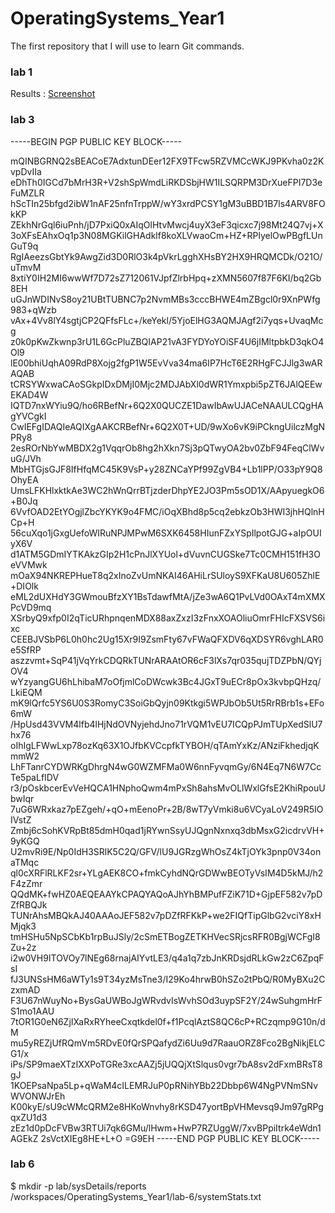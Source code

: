 # OperatingSystems_Year1
The first repository that I will use to learn Git commands.


### lab 1

Results : [Screenshot](https://github.com/RalphCruz18/OperatingSystems_Year1/blob/main/lab-1/lab-1.JPG)

### lab 3

-----BEGIN PGP PUBLIC KEY BLOCK-----

mQINBGRNQ2sBEACoE7AdxtunDEer12FX9TFcw5RZVMCcWKJ9PKvha0z2KvpDvIIa
eDhTh0IGCd7bMrH3R+V2shSpWmdLiRKDSbjHW1ILSQRPM3DrXueFPI7D3eFuMZLR
hScTIn25bfgd2ibW1nAF25nfnTrppW/wY3xrdPCSY1gM3uBBD1B7ls4ARV8FOkKP
ZEkhNrGql6iuPnh/jD7PxiQ0xAIqOlHtvMwcj4uyX3eF3qicxc7j98Mt24Q7vj+X
3oXFsEAhxOq1p3N08MGKilGHAdklf8koXLVwaoCm+HZ+RPlyelOwPBgfLUnGuT9q
RgIAeezsGbtYk9AwgZid3D0RlO3k4pVkrLgghXHsBY2HX9HRQMCDk/O21O/uTmvM
8xtiY0IH2MI6wwWf7D72sZ712061VJpfZlrbHpq+zXMN5607f87F6KI/bq2Gb8EH
uGJnWDINvS8oy21UBtTUBNC7p2NvmMBs3cccBHWE4mZBgcl0r9XnPWfg983+qWzb
vAx+4Vv8lY4sgtjCP2QFfsFLc+/keYekl/5YjoElHG3AQMJAgf2i7yqs+UvaqMcg
z0k0pKwZkwnp3rU1L6GcPluZBQIAP21vA3FYDYoYOiSF4U6jIMltpbkD3qkO4Ol9
lE00bhiUqhA09RdP8Xojg2fgP1W5EvVva34ma6IP7HcT6E2RHgFCJJlg3wARAQAB
tCRSYWxwaCAoSGkpIDxDMjI0Mjc2MDJAbXl0dWR1Ymxpbi5pZT6JAlQEEwEKAD4W
IQTD7nxWYiu9Q/ho6RBefNr+6Q2X0QUCZE1DawIbAwUJACeNAAULCQgHAgYVCgkI
CwIEFgIDAQIeAQIXgAAKCRBefNr+6Q2X0T+UD/9wXo6vK9iPCkngUilczMgNPRy8
2esROrNbYwMBDX2g1VqqrOb8hg2hXkn7Sj3pQTwyOA2bv0ZbF94FeqClWvuG/JVh
MbHTGjsGJF8IfHfqMC45K9VsP+y28ZNCaYPf99ZgVB4+Lb1lPP/O33pY9Q8OhyEA
UmsLFKHlxktkAe3WC2hWnQrrBTjzderDhpYE2JO3Pm5sOD1X/AApyuegkO6+B0Jq
6VvfOAD2EtYOgjlZbcYKYK9o4FMC/iOqXBhd8p5cq2ebkzOb3HWI3jhHQlnHCp+H
56cuXqo1jGxgUefoWIRuNPJMPwM6SXK6458HIunFZxYSpIlpotGJG+aIpOUIyX6V
d1ATM5GDmIYTKAkzGIp2H1cPnJlXYUol+dVuvnCUGSke7Tc0CMH151fH3OeVVMwk
mOaX94NKREPHueT8q2xInoZvUmNKAI46AHiLrSUloyS9XFKaU8U605ZhlE+DIOlk
eML2dUXHdY3GWmouBfzXY1BsTdawfMtA/jZe3wA6Q1PvLVd0OAxT4mXMXPcVD9mq
XSrbyQ9xfp0I2qTicURhpnqenMDX88axZxzI3zFnxXOAOliuOmrFHIcFXSVS6ixc
CEEBJVSbP6L0h0hc2Ug15Xr9I9ZsmFty67vFWaQFXDV6qXDSYR6vghLAR0e5SfRP
aszzvmt+SqP41jVqYrkCDQRkTUNrARAAtOR6cF3lXs7qr035qujTDZPbN/QYjOV4
wYzyangGU6hLhibaM7oOfjmlCoDWcwk3Bc4JGxT9uECr8pOx3kvbpQHzq/LkiEQM
mK9lQrfc5YS6U0S3RomyC3SoiGbQyjn09Ktkgi5WPJbOb5Ut5RrRBrb1s+EFo6mW
/HpUsd43VVM4lfb4lHjNdOVNyjehdJno71rVQM1vEU7ICQpPJmTUpXedSlU7hx76
oIhIgLFWwLxp78ozKq63X1OJfbKVCcpfkTYBOH/qTAmYxKz/ANziFkhedjqKmmW2
LhFTanrCYDWRKgDhrgN4wG0WZMFMa0W6nnFyvqmGy/6N4Eq7N6W7CcTe5paLfIDV
r3/pOskbcerEvVeHQCA1HNphoQwm4mPxSh8ahsMvOLlWxlGfsE2KhiRpouUbwIqr
7uG6WRxkaz7pEZgeh/+qO+mEenoPr+2B/8wT7yVmki8u6VCyaLoV249R5IOIVstZ
Zmbj6cSohKVRpBt85dmH0qad1jRYwnSsyUJQgnNxnxq3dbMsxG2icdrvVH+9yKGQ
U2mvRi9E/Np0IdH3SRlK5C2Q/GFV/lU9JGRzgWhOsZ4kTjOYk3pnp0V34onaTMqc
ql0cXRFlRLKF2sr+YLgAEK8CO+fmkCyhdNQrGDWwBEOTyVsIM4D5kMJ/h2F4zZmr
QQdMK+fwHZ0AEQEAAYkCPAQYAQoAJhYhBMPufFZiK71D+GjpEF582v7pDZfRBQJk
TUNrAhsMBQkAJ40AAAoJEF582v7pDZfRFKkP+we2FIQfTipGlbG2vciY8xHMjqk3
tmHSHu5NpSCbKb1rpBuJSly/2cSmETBogZETKHVecSRjcsRFR0BgjWCFgI8Zu+2z
i2w0VH9ITOVOy7lNEg68rnajAIYvtLE3/q4a1q7zbJnKRDsjdRLkGw2zC6ZpqFsI
fJ3UNSsHM6aWTy1s9T34yzMsTne3/I29Ko4hrwB0hSZo2tPbQ/R0MyBXu2CzxmAD
F3U67nWuyNo+BysGaUWBoJgWRvdvIsWvhSOd3uypSF2Y/24wSuhgmHrFS1mo1AAU
7tOR1G0eN6ZjIXaRxRYheeCxqtkdel0f+f1PcqlAztS8QC6cP+RCzqmp9G10n/dM
mu5yREZjUfRQmVm5RDvE0fQrSPQafydZi6Uu9d7RaauORZ8Fco2BgNikjELCG1/x
iPs/SP9maeXTzIXXPoTGRe3xcAAZj5jUQQjXtSlqus0vgr7bA8sv2dFxmBRsT8gJ
1KOEPsaNpa5Lp+qWaM4cILEMRJuP0pRNihYBb22Dbbp6W4NgPVNmSNvWVONWJrEh
K00kyE/sU9cWMcQRM2e8HKoWnvhy8rKSD47yortBpVHMevsq9Jm97gRPgqxZU1d3
zEz1d0pDcFVBw3RTUi7qk6GMu/lHwm+HwP7RZUggW/7xvBPpiItrk4eWdn1AGEkZ
2sVctXIEg8HE+L+O
=G9EH
-----END PGP PUBLIC KEY BLOCK-----


### lab 6

$ mkdir -p lab/sysDetails/reports
/workspaces/OperatingSystems_Year1/lab-6/systemStats.txt
